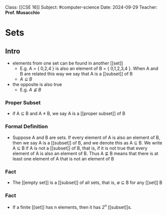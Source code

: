 
Class: [[CSE 16]]
Subject: #computer-science 
Date: 2024-09-29
Teacher: **Prof. Musacchio**

# Sets

## Intro
- elements from one set can be found in another [[set]]
	- E.g. A = { 0,2,4 } is also an element of B = { 0,1,2,3,4 }. When A and B are related this way we say that A is a [[subset]] of B
	-  *A $\subseteq$ B*
- the opposite is also true
	- E.g. *A $\nsubseteq$ B*
### Proper Subset
- if A $\subseteq$ B and A $\neq$ B, we say A is a [[proper subset]] of B

### Formal Definition
- Suppose A and B are sets. If every element of A is also an element of B, then we say A is a [[subset]] of B, and we denote this as A $\subseteq$ B. We write A $\subseteq$ B if A is not a [[subset]] of B, that is, if it is not true that every element of A is also an element of B. Thus A $\nsubseteq$ B means that there is at least one element of A that is not an element of B

### Fact
- The [[empty set]] is a [[subset]] of all sets, that is, $\emptyset$ ⊆ B for any [[set]] B

### Fact
- If a finite [[set]] has n elements, then it has 2$^n$ [[subset]]s.
